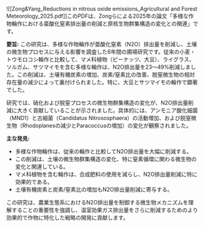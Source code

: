 ![[Zong&Yang_Reductions in nitrous oxide emissions_Agricultural and Forest Meteorology_2025.pdf]]このPDFは、Zongらによる2025年の論文「多様な作物輪作における亜酸化窒素排出量の削減と原核生物群集構造の変化との関連」です。

**要旨:**
この研究は、多様な作物輪作が亜酸化窒素（N2O）排出量を削減し、土壌の微生物プロセスに与える影響を調査した6年間の圃場研究です。従来の小麦・トウモロコシ輪作と比較して、マメ科植物（ピーナッツ、大豆）、ライグラス、ソルガム、サツマイモを含む多様な輪作は、N2O排出量を23〜49%削減しました。この削減は、土壌有機炭素の増加、炭素/窒素比の改善、脱窒微生物の相対存在量の減少によって裏付けられました。特に、大豆とサツマイモの輪作で顕著でした。

研究では、硝化および脱窒プロセスの微生物群集構造の変化が、N2O排出量削減に大きく貢献していることが示されました。具体的には、アンモニア酸化細菌（MND1）と古細菌（Candidatus Nitrososphaera）の活動増加、および脱窒微生物（Rhodoplanesの減少とParacoccusの増加）の変化が観察されました。

**主な発見:**
*   多様な作物輪作は、従来の輪作と比較してN2O排出量を大幅に削減する。
*   この削減は、土壌の微生物群集構造の変化、特に窒素循環に関わる微生物の変化と関連している。
*   マメ科植物を含む輪作は、合成肥料の使用を減らし、N2O排出量削減に特に効果的である。
*   土壌有機炭素と炭素/窒素比の増加もN2O排出量削減に寄与する。

この研究は、農業生態系におけるN2O排出量を制御する微生物メカニズムを理解することの重要性を強調し、温室効果ガス排出量をさらに削減するためのより効果的で作物に特化した戦略の開発に貢献します。